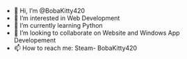 - 👋 Hi, I’m @BobaKitty420
- 👀 I’m interested in Web Development
- 🌱 I’m currently learning Python
- 💞️ I’m looking to collaborate on Website and Windows App Developement
- 📫 How to reach me: Steam- BobaKitty420   
